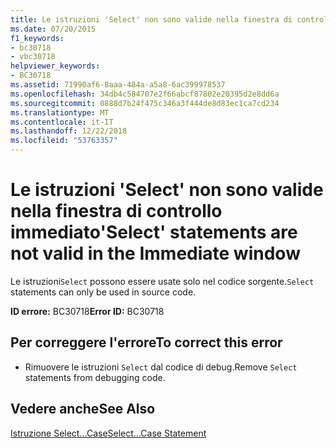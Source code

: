 ```yaml
---
title: Le istruzioni 'Select' non sono valide nella finestra di controllo immediato
ms.date: 07/20/2015
f1_keywords:
- bc30718
- vbc30718
helpviewer_keywords:
- BC30718
ms.assetid: 71990af6-8aaa-484a-a5a8-6ac399978537
ms.openlocfilehash: 34db4c584707e2f66abcf87802e20395d2e8dd6a
ms.sourcegitcommit: 0888d7b24f475c346a3f444de8d83ec1ca7cd234
ms.translationtype: MT
ms.contentlocale: it-IT
ms.lasthandoff: 12/22/2018
ms.locfileid: "53763357"
---
```

# <a name="select-statements-are-not-valid-in-the-immediate-window"></a><span data-ttu-id="24910-102">Le istruzioni 'Select' non sono valide nella finestra di controllo immediato</span><span class="sxs-lookup"><span data-stu-id="24910-102">'Select' statements are not valid in the Immediate window</span></span>
<span data-ttu-id="24910-103">Le istruzioni`Select` possono essere usate solo nel codice sorgente.</span><span class="sxs-lookup"><span data-stu-id="24910-103">`Select` statements can only be used in source code.</span></span>  
  
 <span data-ttu-id="24910-104">**ID errore:** BC30718</span><span class="sxs-lookup"><span data-stu-id="24910-104">**Error ID:** BC30718</span></span>  
  
## <a name="to-correct-this-error"></a><span data-ttu-id="24910-105">Per correggere l'errore</span><span class="sxs-lookup"><span data-stu-id="24910-105">To correct this error</span></span>  
  
-   <span data-ttu-id="24910-106">Rimuovere le istruzioni `Select` dal codice di debug.</span><span class="sxs-lookup"><span data-stu-id="24910-106">Remove `Select` statements from debugging code.</span></span>  
  
## <a name="see-also"></a><span data-ttu-id="24910-107">Vedere anche</span><span class="sxs-lookup"><span data-stu-id="24910-107">See Also</span></span>  
 [<span data-ttu-id="24910-108">Istruzione Select...Case</span><span class="sxs-lookup"><span data-stu-id="24910-108">Select...Case Statement</span></span>](../../visual-basic/language-reference/statements/select-case-statement.md)
